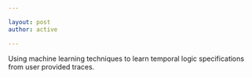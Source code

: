 ```yaml
---

layout: post
author: active

---
```


Using machine learning techniques to learn temporal logic specifications from user provided traces.
